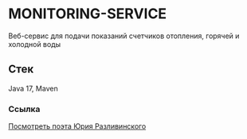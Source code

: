 # MONITORING-SERVICE
Bеб-сервис для подачи показаний счетчиков отопления, горячей и холодной воды

## Стек
Java 17, Maven

### Ссылка
[Посмотреть поэта Юрия Разливинского](https://proza.ru/avtor/tajfun63)
